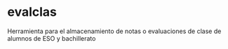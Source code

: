evalclas
========

Herramienta para el almacenamiento de notas o evaluaciones de clase de alumnos de ESO y bachillerato
